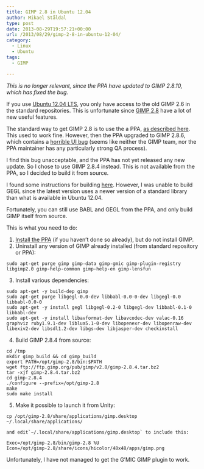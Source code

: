 ```yaml
---
title: GIMP 2.8 in Ubuntu 12.04
author: Mikael Ståldal
type: post
date: 2013-08-29T19:57:21+00:00
url: /2013/08/29/gimp-2-8-in-ubuntu-12-04/
category:
  - Linux
  - Ubuntu
tags:
  - GIMP

---
```

_This is no longer relevant, since the PPA have updated to GIMP 2.8.10, which has fixed the bug._

If you use [Ubuntu 12.04 LTS][1], you only have access to the old GIMP 2.6 in the standard repositories. This is unfortunate since [GIMP 2.8][2] have a lot of new useful features.

The standard way to get GIMP 2.8 is to use the a PPA, [as described here][3]. This used to work fine. However, then the PPA upgraded to GIMP 2.8.6, which contains a [horrible UI bug][4] (seems like neither the GIMP team, nor the PPA maintainer has any particularly strong QA process).

I find this bug unacceptable, and the PPA has not yet released any new update. So I chose to use GIMP 2.8.4 instead. This is not available from the PPA, so I decided to build it from source.

I found some instructions for building [here][5]. However, I was unable to build GEGL since the latest version uses a newer version of a standard library than what is available in Ubuntu 12.04.

Fortunately, you can still use BABL and GEGL from the PPA, and only build GIMP itself from source.

This is what you need to do:

  1. [Install the PPA][3] (if you haven&#8217;t done so already), but do not install GIMP.
  2. Uninstall any version of GIMP already installed (from standard repository or PPA): 
```
sudo apt-get purge gimp gimp-data gimp-gmic gimp-plugin-registry libgimp2.0 gimp-help-common gimp-help-en gimp-lensfun

```

  3. Install various dependencies: 
```
sudo apt-get -y build-dep gimp
sudo apt-get purge libgegl-0.0-dev libbabl-0.0-0-dev libgegl-0.0 libbabl-0.0-0
sudo apt-get -y install gegl libgegl-0.2-0 libgegl-dev libbabl-0.1-0 libbabl-dev
sudo apt-get -y install libavformat-dev libavcodec-dev valac-0.16 graphviz ruby1.9.1-dev liblua5.1-0-dev libopenexr-dev libopenraw-dev libexiv2-dev libsdl1.2-dev libgs-dev libjasper-dev checkinstall
```

  4. Build GIMP 2.8.4 from source: 
```
cd /tmp
mkdir gimp_build && cd gimp_build
export PATH=/opt/gimp-2.8/bin:$PATH
wget ftp://ftp.gimp.org/pub/gimp/v2.8/gimp-2.8.4.tar.bz2
tar -xjf gimp-2.8.4.tar.bz2
cd gimp-2.8.4
./configure --prefix=/opt/gimp-2.8
make
sudo make install

```

  5. Make it possible to launch it from Unity: 
```
cp /opt/gimp-2.8/share/applications/gimp.desktop ~/.local/share/applications/

```
    
    and edit`~/.local/share/applications/gimp.desktop` to include this:
    
```
Exec=/opt/gimp-2.8/bin/gimp-2.8 %U
Icon=/opt/gimp-2.8/share/icons/hicolor/48x48/apps/gimp.png

```

Unfortunately, I have not managed to get the G&#8217;MIC GIMP plugin to work.

 [1]: http://www.ubuntu.com/download/desktop/install-desktop-long-term-support
 [2]: http://www.gimp.org/release-notes/gimp-2.8.html
 [3]: http://www.webupd8.org/2013/06/install-gimp-286-in-ubuntu-ppa.html
 [4]: https://bugzilla.gnome.org/show_bug.cgi?id=703692
 [5]: http://www.gregorystrike.com/2012/05/03/how-to-build-gimp-2-8-from-source-in-ubuntu-12-04/